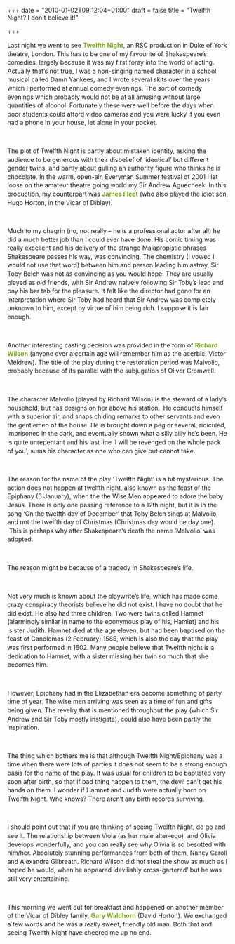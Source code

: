 +++
date = "2010-01-02T09:12:04+01:00"
draft = false
title = "Twelfth Night? I don&#39;t believe it!"

+++

<p><p style="line-height: 1.4;">Last night we went to see&#160;<a href="http://www.rsc.org.uk/content/8742.aspx" style="color: #78a515; font-weight: bold; text-decoration: none;" target="_blank">Twelfth Night</a>, an RSC production in Duke of York theatre, London. This has to be one of my favourite of Shakespeare&#8217;s comedies, largely because it was my first foray into the world of acting. Actually that&#8217;s not true, I was a non-singing named character in a school musical called Damn Yankees, and I wrote several skits over the years which I performed at annual comedy evenings. The sort of comedy evenings which probably would not be at all amusing without large quantities of alcohol. Fortunately these were well before the days when poor students could afford video cameras and you were lucky if you even had a phone in your house, let alone in your pocket.</p><br /><p style="line-height: 1.4;">The plot of Twelfth Night is partly about mistaken identity, asking the audience to be generous with their disbelief of &#8216;identical&#8217; but different gender twins, and partly about gulling an authority figure who thinks he is chocolate. In the warm, open-air, Everyman Summer festival of 2001 I let loose on the amateur theatre going world my Sir Andrew Aguecheek. In this production, my counterpart was&#160;<a href="http://en.wikipedia.org/wiki/James_fleet" style="color: #78a515; font-weight: bold; text-decoration: none;" target="_blank">James Fleet</a> (who also played the idiot son, Hugo Horton, in the Vicar of Dibley).<!--more--></p><br /><p style="line-height: 1.4;">Much to my chagrin (no, not really &#8211; he is a professional actor after all) he did a much better job than I could ever have done. His comic timing was really excellent and his delivery of the strange Malapropistic phrases Shakespeare passes his way, was convincing. The chemistry (I vowed I would not use that word) between him and person leading him astray, Sir Toby Belch was not as convincing as you would hope. They are usually played as old friends, with Sir Andrew naively following Sir Toby&#8217;s lead and pay his bar tab for the pleasure. It felt like the director had gone for an interpretation where Sir Toby had heard that Sir Andrew was completely unknown to him, except by virtue of him being rich. I suppose it is fair enough.</p><br /><p style="line-height: 1.4;">Another interesting casting decision was provided in the form of&#160;<a href="http://en.wikipedia.org/wiki/Richard_Wilson_(Scottish_actor)" style="color: #78a515; font-weight: bold; text-decoration: none;" target="_blank">Richard Wilson</a> (anyone over a certain age will remember him as the acerbic, Victor Meldrew). The title of the play during the restoration period was Malvolio, probably because of its parallel with the subjugation of Oliver Cromwell.</p><br /><p style="line-height: 1.4;">The character Malvolio (played by Richard Wilson) is the steward of a lady&#8217;s household, but has designs on her above his station. &#160;He conducts himself with a superior air, and snaps chiding remarks to other servants and even the gentlemen of the house. He is brought down a peg or several, ridiculed, imprisoned in the dark, and eventually shown what a silly billy he&#8217;s been. He is quite unrepentant and his last line &#8216;I will be revenged on the whole pack of you&#8217;, sums his character as one who can give but cannot take.</p><br /><p style="line-height: 1.4;">The reason for the name of the play &#8216;Twelfth Night&#8217; is a bit mysterious. The action does not happen at twelfth night, also known as the feast of the Epiphany (6 January), when the the Wise Men appeared to adore the baby Jesus. There is only one passing reference to a 12th night, but it is in the song &#8216;On the twelfth day of December&#8217; that Toby Belch sings at Malvolio, and not the twelfth day of Christmas (Christmas day would be day one). &#160;This is perhaps why after Shakespeare&#8217;s death the name &#8216;Malvolio&#8217; was adopted.</p><br /><p style="line-height: 1.4;">The reason might be because of a tragedy in Shakespeare&#8217;s life.</p><br /><p style="line-height: 1.4;">Not very much is known about the playwrite&#8217;s life, which has made some crazy conspiracy theorists believe he did not exist. I have no doubt that he did exist. He also had three children. Two were twins called Hamnet (alarmingly similar in name to the eponymous play of his, Hamlet) and his &#160;sister Judith. Hamnet died at the age eleven, but had been baptised on the feast of Candlemas (2 February) 1585, which is also the day that the play was first performed in 1602. Many people believe that Twelfth night is a dedication to Hamnet, with a sister missing her twin so much that she becomes him.</p><br /><p style="line-height: 1.4;">However, Epiphany had in the Elizabethan era become something of party time of year. The wise men arriving was seen as a time of fun and gifts being given. The revelry that is mentioned throughout the play (which Sir Andrew and Sir Toby mostly instigate), could also have been partly the inspiration.</p><br /><p style="line-height: 1.4;">The thing which bothers me is that although Twelfth Night/Epiphany was a time when there were lots of parties it does not seem to be a strong enough basis for the name of the play. It was usual for children to be baptisted very soon after birth, so that if bad thing happen to them, the devil can&#8217;t get his hands on them. I wonder if Hamnet and Judith were actually born on Twelfth Night. Who knows? There aren&#8217;t any birth records surviving.</p><br /><p style="line-height: 1.4;">I should point out that if you are thinking of seeing Twelfth Night, do go and see it. The relationship between Viola (as her male alter-ego) &#160;and Olivia develops wonderfully, and you can really see why Olivia is so besotted with him/her. Absolutely stunning performances from both of them, Nancy Caroll and Alexandra Gilbreath. Richard Wilson did not steal the show as much as I hoped he would, when he appeared &#8216;devilishly cross-gartered&#8217; but he was still very entertaining.</p><br /><p style="line-height: 1.4;">This morning we went out for breakfast and happened on another member of the Vicar of Dibley family,&#160;<a href="http://en.wikipedia.org/wiki/Gary_Waldhorn" style="color: #78a515; font-weight: bold; text-decoration: none;" target="_blank">Gary Waldhorn</a> (David Horton). We exchanged a few words and he was a really sweet, friendly old man. Both that and seeing Twelfth Night have cheered me up no end.</p></p>